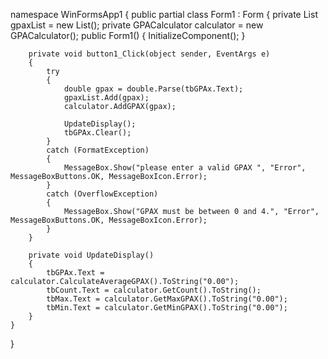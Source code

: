 namespace WinFormsApp1
{
    public partial class Form1 : Form
    {
        private List<double> gpaxList = new List<double>();
        private GPACalculator calculator = new GPACalculator();
        public Form1()
        {
            InitializeComponent();
        }

        private void button1_Click(object sender, EventArgs e)
        {
            try
            {
                double gpax = double.Parse(tbGPAx.Text);
                gpaxList.Add(gpax);
                calculator.AddGPAX(gpax);

                UpdateDisplay();
                tbGPAx.Clear();
            }
            catch (FormatException)
            {
                MessageBox.Show("please enter a valid GPAX ", "Error", MessageBoxButtons.OK, MessageBoxIcon.Error);
            }
            catch (OverflowException)
            {
                MessageBox.Show("GPAX must be between 0 and 4.", "Error", MessageBoxButtons.OK, MessageBoxIcon.Error);
            }
        }

        private void UpdateDisplay()
        {
            tbGPAx.Text = calculator.CalculateAverageGPAX().ToString("0.00");
            tbCount.Text = calculator.GetCount().ToString();
            tbMax.Text = calculator.GetMaxGPAX().ToString("0.00");
            tbMin.Text = calculator.GetMinGPAX().ToString("0.00");
        }
    }
}

